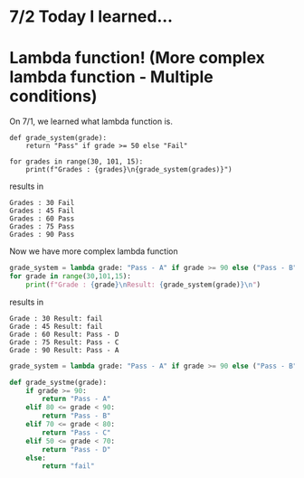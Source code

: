 
# 7/2 Today I learned...

# Lambda function! (More complex lambda function - Multiple conditions)

On 7/1, we learned what lambda function is.

```
def grade_system(grade):
    return "Pass" if grade >= 50 else "Fail"

for grades in range(30, 101, 15):
    print(f"Grades : {grades}\n{grade_system(grades)}")
```
results in

```
Grades : 30 Fail
Grades : 45 Fail
Grades : 60 Pass
Grades : 75 Pass
Grades : 90 Pass
```

Now we have more complex lambda function
```py
grade_system = lambda grade: "Pass - A" if grade >= 90 else ("Pass - B" if 80 <= grade < 90 else("Pass - C" if 70 <= grade < 80 else("Pass - D" if 50 <= grade < 70 else "fail")))
for grade in range(30,101,15):
    print(f"Grade : {grade}\nResult: {grade_system(grade)}\n")
```
results in
```
Grade : 30 Result: fail
Grade : 45 Result: fail
Grade : 60 Result: Pass - D
Grade : 75 Result: Pass - C
Grade : 90 Result: Pass - A
```

```py
grade_system = lambda grade: "Pass - A" if grade >= 90 else ("Pass - B" if 80 <= grade < 90 else("Pass - C" if 70 <= grade < 80 else("Pass - D" if 50 <= grade < 70 else "fail")))

def grade_systme(grade):
    if grade >= 90:
        return "Pass - A"
    elif 80 <= grade < 90:
        return "Pass - B"
    elif 70 <= grade < 80:
        return "Pass - C"
    elif 50 <= grade < 70:
        return "Pass - D"
    else:
        return "fail"
```
